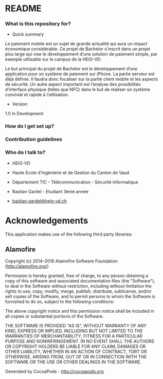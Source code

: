 # README #


### What is this repository for? ###

* Quick summary

Le paiement mobile est un sujet de grande actualité qui aura un impact économique considérable. Ce projet de Bachelor s’inscrit dans un projet plus large qui vise le développement d’une solution de paiement simple, par exemple utilisable sur le campus de la HEIG-VD.

Le but principal du projet de Bachelor est le développement d’une application pour un système de paiement sur iPhone. La partie serveur est déjà définie. Il faudra donc focaliser sur la partie client mobile et les aspects de sécurité. Un autre aspect important est l’analyse des possibilités d’interface physique (telles que NFC) dans le but de réaliser un système convivial et rapide à l’utilisation.

* Version

1.0 In Development

### How do I get set up? ###


### Contribution guidelines ###


### Who do I talk to? ###

* HEIG-VD
* Haute Ecole d'Ingénierie et de Gestion du Canton de Vaud

* Département TIC - Télécommunication - Sécurité Informatique
* Bastian Gardel - Etudiant 3ème année
* bastian.gardel@heig-vd.ch


# Acknowledgements
This application makes use of the following third party libraries:

## Alamofire

Copyright (c) 2014–2016 Alamofire Software Foundation (http://alamofire.org/)

Permission is hereby granted, free of charge, to any person obtaining a copy
of this software and associated documentation files (the "Software"), to deal
in the Software without restriction, including without limitation the rights
to use, copy, modify, merge, publish, distribute, sublicense, and/or sell
copies of the Software, and to permit persons to whom the Software is
furnished to do so, subject to the following conditions:

The above copyright notice and this permission notice shall be included in
all copies or substantial portions of the Software.

THE SOFTWARE IS PROVIDED "AS IS", WITHOUT WARRANTY OF ANY KIND, EXPRESS OR
IMPLIED, INCLUDING BUT NOT LIMITED TO THE WARRANTIES OF MERCHANTABILITY,
FITNESS FOR A PARTICULAR PURPOSE AND NONINFRINGEMENT. IN NO EVENT SHALL THE
AUTHORS OR COPYRIGHT HOLDERS BE LIABLE FOR ANY CLAIM, DAMAGES OR OTHER
LIABILITY, WHETHER IN AN ACTION OF CONTRACT, TORT OR OTHERWISE, ARISING FROM,
OUT OF OR IN CONNECTION WITH THE SOFTWARE OR THE USE OR OTHER DEALINGS IN
THE SOFTWARE.

Generated by CocoaPods - http://cocoapods.org